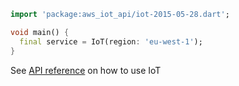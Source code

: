```dart
import 'package:aws_iot_api/iot-2015-05-28.dart';

void main() {
  final service = IoT(region: 'eu-west-1');
}
```

See [API reference](https://pub.dev/documentation/aws_iot_api/latest/iot-2015-05-28/IoT-class.html) on how to use IoT
